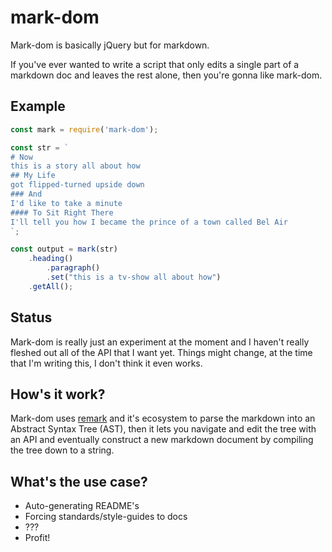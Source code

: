 # mark-dom

Mark-dom is basically jQuery but for markdown. 

If you've ever wanted to write a script that only edits a single part of a markdown doc and leaves the rest alone, then you're gonna like mark-dom. 

## Example 

``` js 
const mark = require('mark-dom');

const str = `
# Now
this is a story all about how
## My Life
got flipped-turned upside down
### And
I'd like to take a minute
#### To Sit Right There
I'll tell you how I became the prince of a town called Bel Air
`;

const output = mark(str)
    .heading()
        .paragraph()
        .set("this is a tv-show all about how")
    .getAll();
```

## Status
Mark-dom is really just an experiment at the moment and I haven't really fleshed out all of the API that I want yet. Things might change, at the time that I'm writing this, I don't think it even works.

## How's it work? 
Mark-dom uses [remark](https://github.com/wooorm/remark/tree/master/packages/remark) and it's ecosystem to parse the markdown into an Abstract Syntax Tree (AST), then it lets you navigate and edit the tree with an API and eventually construct a new markdown document by compiling the tree down to a string.

## What's the use case?
* Auto-generating README's
* Forcing standards/style-guides to docs
* ???
* Profit!